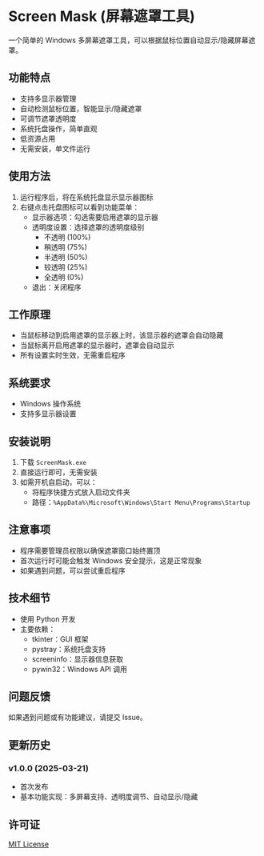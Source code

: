 # Screen Mask (屏幕遮罩工具)

一个简单的 Windows 多屏幕遮罩工具，可以根据鼠标位置自动显示/隐藏屏幕遮罩。

## 功能特点

- 支持多显示器管理
- 自动检测鼠标位置，智能显示/隐藏遮罩
- 可调节遮罩透明度
- 系统托盘操作，简单直观
- 低资源占用
- 无需安装，单文件运行

## 使用方法

1. 运行程序后，将在系统托盘显示显示器图标
2. 右键点击托盘图标可以看到功能菜单：
   - 显示器选项：勾选需要启用遮罩的显示器
   - 透明度设置：选择遮罩的透明度级别
     - 不透明 (100%)
     - 稍透明 (75%)
     - 半透明 (50%)
     - 较透明 (25%)
     - 全透明 (0%)
   - 退出：关闭程序

## 工作原理

- 当鼠标移动到启用遮罩的显示器上时，该显示器的遮罩会自动隐藏
- 当鼠标离开启用遮罩的显示器时，遮罩会自动显示
- 所有设置实时生效，无需重启程序

## 系统要求

- Windows 操作系统
- 支持多显示器设置

## 安装说明

1. 下载 `ScreenMask.exe`
2. 直接运行即可，无需安装
3. 如需开机自启动，可以：
   - 将程序快捷方式放入启动文件夹
   - 路径：`%AppData%\Microsoft\Windows\Start Menu\Programs\Startup`

## 注意事项

- 程序需要管理员权限以确保遮罩窗口始终置顶
- 首次运行时可能会触发 Windows 安全提示，这是正常现象
- 如果遇到问题，可以尝试重启程序

## 技术细节

- 使用 Python 开发
- 主要依赖：
  - tkinter：GUI 框架
  - pystray：系统托盘支持
  - screeninfo：显示器信息获取
  - pywin32：Windows API 调用

## 问题反馈

如果遇到问题或有功能建议，请提交 Issue。

## 更新历史

### v1.0.0 (2025-03-21)
- 首次发布
- 基本功能实现：多屏幕支持、透明度调节、自动显示/隐藏

## 许可证

[MIT License](LICENSE) 

